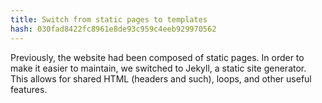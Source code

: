 ```yaml
---
title: Switch from static pages to templates
hash: 030fad8422fc8961e8de93c959c4eeb929970562
---
```

Previously, the website had been composed of static pages. In order to make it easier to maintain, we switched to Jekyll, a static site generator. This allows for shared HTML (headers and such), loops, and other useful features.